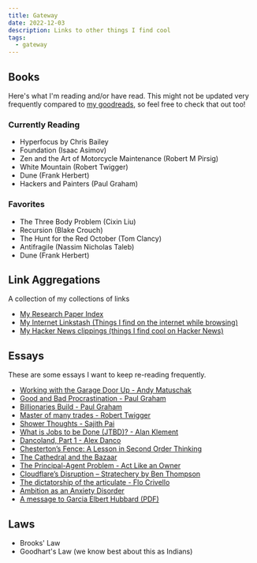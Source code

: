 ```yaml
---
title: Gateway
date: 2022-12-03
description: Links to other things I find cool
tags:
  - gateway
---
```


## Books

Here's what I'm reading and/or have read.
This might not be updated very frequently compared to [my goodreads](https://www.goodreads.com/user/show/58321145-anirudh-rowjee), so feel free to check that out too!

### Currently Reading

- Hyperfocus by Chris Bailey
- Foundation (Isaac Asimov)
- Zen and the Art of Motorcycle Maintenance (Robert M Pirsig)
- White Mountain (Robert Twigger)
- Dune (Frank Herbert)
- Hackers and Painters (Paul Graham)

### Favorites

- The Three Body Problem (Cixin Liu)
- Recursion (Blake Crouch)
- The Hunt for the Red October (Tom Clancy)
- Antifragile (Nassim Nicholas Taleb)
- Dune (Frank Herbert)

## Link Aggregations

A collection of my collections of links

- [My Research Paper Index](https://rowjee.notion.site/5ca48baa101347aaa52dab97cfe58979?v=f1efa8d27c54449ea5aca19a4e5ff883)
- [My Internet Linkstash (Things I find on the internet while browsing)](https://rowjee.notion.site/9af39942f0d1421c9b0600bfd8400c2e?v=18ba773e784f4505823bfc65a48dd8df)
- [My Hacker News clippings (things I find cool on Hacker News)](https://rowjee.notion.site/eaf2908b47c344309b04381a69c36f65?v=3b7c4d8e06704d668fca7f8c6a5a70f7)

## Essays

These are some essays I want to keep re-reading frequently.

- [Working with the Garage Door Up - Andy Matuschak](https://notes.andymatuschak.org/Work_with_the_garage_door_up)
- [Good and Bad Procrastination - Paul Graham](http://www.paulgraham.com/procrastination.html)
- [Billionaries Build - Paul Graham](http://www.paulgraham.com/ace.html)
- [Master of many trades - Robert Twigger](https://aeon.co/essays/we-live-in-a-one-track-world-but-anyone-can-become-a-polymath)
- [Shower Thoughts - Sajith Pai](https://sajithpai.com/shower-thoughts/)
- [What is Jobs to be Done (JTBD)? - Alan Klement](https://jtbd.info/2-what-is-jobs-to-be-done-jtbd-796b82081cca)
- [Dancoland, Part 1 - Alex Danco](https://danco.substack.com/p/dancoland-part-one)
- [Chesterton’s Fence: A Lesson in Second Order Thinking](https://fs.blog/chestertons-fence/)
- [The Cathedral and the Bazaar](http://www.catb.org/~esr/writings/cathedral-bazaar/)
- [The Principal-Agent Problem - Act Like an Owner](https://nav.al/principal-agent)
- [Cloudflare’s Disruption – Stratechery by Ben Thompson](https://stratechery.com/2021/cloudflares-disruption/)
- [The dictatorship of the articulate - Flo Crivello](https://flocrivello.com/the-dictatorship-of-the-articulate/)
- [Ambition as an Anxiety Disorder](https://moontower.substack.com/p/moontower-154)
- [A message to Garcia Elbert Hubbard (PDF)](https://courses.csail.mit.edu/6.803/pdf/hubbard1899.pdf)

## Laws

- Brooks' Law
- Goodhart's Law (we know best about this as Indians)
